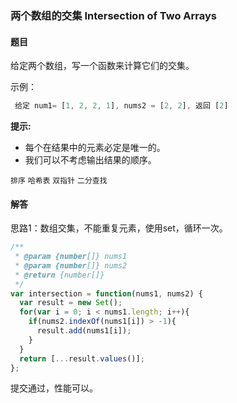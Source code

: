 ### 两个数组的交集 Intersection of Two Arrays 

#### 题目

 给定两个数组，写一个函数来计算它们的交集。 

示例：

```javascript
 给定 num1= [1, 2, 2, 1], nums2 = [2, 2], 返回 [2]
```

**提示:**

- 每个在结果中的元素必定是唯一的。
- 我们可以不考虑输出结果的顺序。

`排序` `哈希表` `双指针` `二分查找`

#### 解答

思路1：数组交集，不能重复元素，使用set，循环一次。

```javascript
/**
 * @param {number[]} nums1
 * @param {number[]} nums2
 * @return {number[]}
 */
var intersection = function(nums1, nums2) {
  var result = new Set();
  for(var i = 0; i < nums1.length; i++){
    if(nums2.indexOf(nums1[i]) > -1){
      result.add(nums1[i]);
    }
  }
  return [...result.values()];
};
```

提交通过，性能可以。









